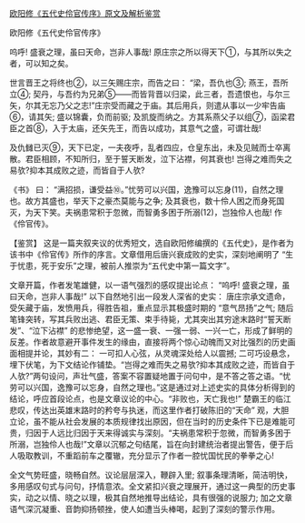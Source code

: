 [欧阳修《五代史伶官传序》原文及解析鉴赏](https://www.vrrw.net/wx/9990.html)

欧阳修《五代史伶官传序》

呜呼! 盛衰之理，虽曰天命，岂非人事哉! 原庄宗之所以得天下①，与其所以失之者，可以知之矣。

世言晋王之将终也②，以三矢赐庄宗，而告之曰： “梁，吾仇也③; 燕王，吾所立④; 契丹，与吾约为兄弟⑤——而皆背晋以归梁，此三者，吾遗恨也，与尔三矢，尔其无忘乃父之志!”庄宗受而藏之于庙。其后用兵，则遣从事以一少牢告庙⑥，请其矢; 盛以锦囊，负而前驱; 及凯旋而纳之。方其系燕父子以组⑦，函梁君臣之首⑧，入于太庙，还矢先王，而告以成功，其意气之盛，可谓壮哉!

及仇雠已灭⑨，天下已定，一夫夜呼，乱者四应，仓皇东出，未及见贼而士卒离散。君臣相顾，不知所归，至于誓天断发，泣下沾襟，何其衰也! 岂得之难而失之易欤?抑本其成败之迹，而皆自于人欤?

《书》 曰： “满招损，谦受益⑩。”忧劳可以兴国，逸豫可以忘身(11)，自然之理也。故方其盛也，举天下之豪杰莫能与之争; 及其衰也，数十伶人困之而身死国灭，为天下笑。夫祸患常积于忽微，而智勇多困于所溺(12)，岂独伶人也哉! 作《伶官传》。



【鉴赏】 这是一篇夹叙夹议的优秀短文，选自欧阳修编撰的《五代史》，是作者为该书中《伶官传》所作的序言。文章借用后唐兴衰成败的史实，深刻地阐明了 “生于忧患，死于安乐”之理，被前人推崇为“五代史中第一篇文字”。

文章开篇，作者发笔雄健，以一语气强烈的感叹提出论点： “呜呼! 盛衰之理，虽曰天命，岂非人事哉!” 以下自然地引出一段发人深省的史实： 唐庄宗承文遗命，受矢藏于庙，发愤用兵，得胜告祖，重点显示其极盛时期的 “意气昂扬”之气; 随后笔锋突转，写其兵败出逃、君臣无策、束手待毙，尤其突出其穷途末路时“誓天断发”、“泣下沾襟” 的悲惨绝望，这一盛一衰、一强一弱、一兴一亡，形成了鲜明的反差。作者故意避开事件发生的缘由，直接将两个惊心动魄而又对比强烈的历史画面相提并论，其妙有二： 一可扣人心弦，从灵魂深处给人以震撼; 二可巧设悬念，埋下伏笔，为下文结论作铺垫。“岂得之难而失之易欤?抑本其成败之迹，而皆自于人欤?”两句设问，声壮气盛，答案不容置疑地置于问句中，是不答之答之语。“忧劳可以兴国，逸豫可以忘身，自然之理也。”这是通过对上述史实的具体分析得到的结论，呼应首段论点，也是文章议论的中心。“非败也，天亡我也!” 楚霸王的临江悲叹，传达出英雄末路时的矜夸与执迷，而这里作者打破陈旧的“天命” 观，大胆立论，虽不能从社会发展的本质规律找出原因，但在当时的历史条件下已是难能可贵，归因于人远比归因于天来得诚实与深刻。“夫祸患常积于忽微，而智勇多困于所溺，岂独伶人也哉!”文章以沉郁之句结尾，旨在向封建统治者提出警告，便于后人吸取教训，不重蹈前车之覆辙，充分显示了作者一腔忧国忧民的拳拳之心!

全文气势旺盛，晓畅自然。议论层层深入，鞭辟入里; 叙事条理清晰，简洁明快，多用感叹句式与问句，抒情意浓。全文紧扣兴衰之理展开，通过这一典型的历史事实，动之以情、晓之以理，极其自然地推导出结论，具有很强的说服力; 加之文章语气深沉凝重、音韵抑扬顿挫，使人如遭当头棒喝，起到了深刻的警示作用。

